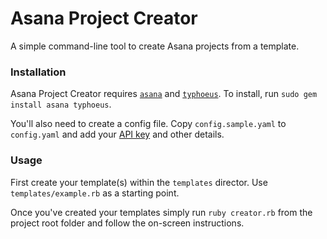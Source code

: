 # Asana Project Creator

A simple command-line tool to create Asana projects from a template.

### Installation
Asana Project Creator requires [`asana`](https://rubygems.org/gems/asana) and [`typhoeus`](https://github.com/typhoeus/typhoeus). To install, run `sudo gem install asana typhoeus`.

You'll also need to create a config file. Copy `config.sample.yaml` to `config.yaml` and add your [API key](http://app.asana.com/-/account_api) and other details.

### Usage
First create your template(s) within the `templates` director. Use `templates/example.rb` as a starting point.

Once you've created your templates simply run `ruby creator.rb` from the project root folder and follow the on-screen instructions.